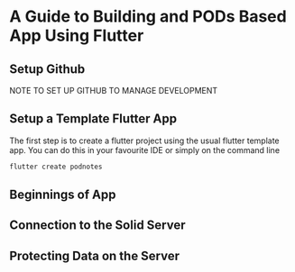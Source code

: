 # A Guide to Building and PODs Based App Using Flutter



## Setup Github

NOTE TO SET UP GITHUB TO MANAGE DEVELOPMENT

## Setup a Template Flutter App

The first step is to create a flutter project using the usual flutter
template app. You can do this in your favourite IDE or simply on the
command line

```bash
flutter create podnotes
```

## Beginnings of App

## Connection to the Solid Server

## Protecting Data on the Server

